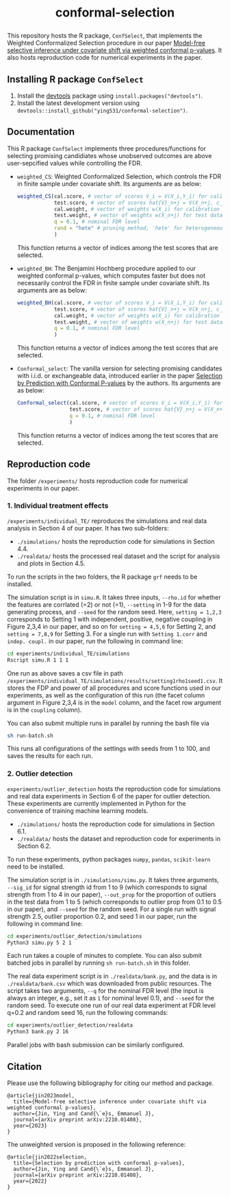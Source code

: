 <h1 align="center">
<p> conformal-selection
</h1>

This repository hosts the R package, `ConfSelect`, that implements the Weighted Conformalized Selection procedure in our paper [Model-free selective inference under covariate shift via weighted conformal p-values](). It also hosts reproduction code for numerical experiments in the paper. 


## Installing R package `ConfSelect`

1. Install the [devtools](https://github.com/hadley/devtools) package using `install.packages("devtools")`.
2. Install the latest development version using `devtools::install_github("ying531/conformal-selection")`.
 

## Documentation

This R package `ConfSelect` implements three procedures/functions for selecting promising candidiates whose unobserved outcomes are above user-sepcified values while controlling the FDR. 

- `weighted_CS`: Weighted Conformalized Selection, which controls the FDR in finite sample under covariate shift. Its arguments are as below:

    ```R
    weighted_CS(cal.score, # vector of scores V_i = V(X_i,Y_i) for calibration data
                test.score, # vector of scores hat{V}_n+j = V(X_n+j, c_n+j) for test data
                cal.weight, # vector of weights w(X_i) for calibration data, where w() is the covariate shift from calibration to test distribution 
                test.weight, # vector of weights w(X_n+j) for test data
                q = 0.1, # nominal FDR level 
                rand = "hete" # pruning method, 'hete' for heterogeneous pruning, 'homo' for homogeneous pruning, 'dtm' for deterministic pruning
                )
    ```
    This function returns a vector of indices among the test scores that are selected.


- `weighted_BH`: The Benjamini Hochberg procedure applied to our weighted conformal p-values, which computes faster but does not necessarily control the FDR in finite sample under covariate shift. Its arguments are as below:

    ```R
    weighted_BH(cal.score, # vector of scores V_i = V(X_i,Y_i) for calibration data
                test.score, # vector of scores hat{V}_n+j = V(X_n+j, c_n+j) for test data
                cal.weight, # vector of weights w(X_i) for calibration data, where w() is the covariate shift from calibration to test distribution 
                test.weight, # vector of weights w(X_n+j) for test data
                q = 0.1, # nominal FDR level  
                )
    ```
    This function returns a vector of indices among the test scores that are selected.


- `Conformal_select`: The vanilla version for selecting promising candidates with i.i.d. or exchangeable data, introduced earlier in the paper [Selection by Prediction with Conformal P-values](https://arxiv.org/abs/2210.01408) by the authors. Its arguments are as below:

    ```R
    Conformal_select(cal.score, # vector of scores V_i = V(X_i,Y_i) for calibration data
                     test.score, # vector of scores hat{V}_n+j = V(X_n+j, c_n+j) for test data
                     q = 0.1, # nominal FDR level  
                     )
    ```
    This function returns a vector of indices among the test scores that are selected.


## Reproduction code

The folder `/experiments/` hosts reproduction code for numerical experiments in our paper. 

### 1. Individual treatment effects

`/experiments/individual_TE/` reproduces the simulations and real data analysis in Section 4 of our paper. It has two sub-folders:

- `./simulations/` hosts the reproduction code for simulations in Section 4.4. 
- `./realdata/` hosts the processed real dataset and the script for analysis and plots in Section 4.5. 

To run the scripts in the two folders, the R package `grf` needs to be installed. 

The simulation script is in `simu.R`. It takes three inputs, `--rho.id` for whether the features are corrlated (=2) or not (=1), `--setting` in 1-9 for the data generating process, and `--seed` for the random seed. Here, `setting = 1,2,3` corresponds to Setting 1 with independent, positive, negative coupling in Figure 2,3,4 in our paper, and so on for `setting = 4,5,6` for Setting 2, and `setting = 7,8,9` for Setting 3. For a single run with `Setting 1.corr` and `indep. coupl.` in our paper, run the following in command line:

```bash
cd experiments/individual_TE/simulations
Rscript simu.R 1 1 1
```

One run as above saves a csv file in path `/experiments/individual_TE/simulations/results/setting1rho1seed1.csv`. It stores the FDP and power of all procedures and score functions used in our experiments, as well as the configuration of this run (the facet column argument in Figure 2,3,4 is in the `model` column, and the facet row argument is in the `coupling` column). 

You can also submit multiple runs in parallel by running the bash file via

```bash
sh run-batch.sh
```

This runs all configurations of the settings with seeds from 1 to 100, and saves the results for each run. 

 




### 2. Outlier detection

`experiments/outlier_detection` hosts the reproduction code for simulations and real data experiments in Section 6 of the paper for outlier detection. These experiments are currently implemented in Python for the convenience of training machine learning models. 

- `./simulations/` hosts the reproduction code for simulations in Section 6.1. 
- `./realdata/` hosts the dataset and reproduction code for experiments in Section 6.2. 

To run these experiments, python packages `numpy`, `pandas`, `scikit-learn` need to be installed.

The simulation script is in `./simulations/simu.py`. It takes three arguments, `--sig_id` for signal strength id from 1 to 9 (which corresponds to signal strength from 1 to 4 in our paper), `--out_prop` for the proportion of outliers in the test data from 1 to 5 (which corresponds to outlier prop from 0.1 to 0.5 in our paper), and `--seed` for the random seed. For a single run with signal strength 2.5, outlier proportion 0.2, and seed 1 in our paper, run the following in command line:

```bash
cd experiments/outlier_detection/simulations
Python3 simu.py 5 2 1
```

Each run takes a couple of minutes to complete. You can also submit batched jobs in parallel by running `sh run-batch.sh` in this folder. 


The real data experiment script is in `./realdata/bank.py`, and the data is in `./realdata/bank.csv` which was downloaded from public resources. The script takes two arguments, `--q` for the nominal FDR level (the input is always an integer, e.g., set it as `1` for nominal level 0.1), and `--seed` for the random seed. To execute one run of our real data experiment at FDR level q=0.2 and random seed 16, run the following commands:

```bash
cd experiments/outlier_detection/realdata
Python3 bank.py 2 16
```

Parallel jobs with bash submission can be similarly configured. 


## Citation 

Please use the following bibliography for citing our method and package. 


```
@article{jin2023model,
  title={Model-free selective inference under covariate shift via weighted conformal p-values},
  author={Jin, Ying and Cand{\`e}s, Emmanuel J},
  journal={arXiv preprint arXiv:2210.01408},
  year={2023}
}
```

The unweighted version is proposed in the following reference:

```
@article{jin2022selection,
  title={Selection by prediction with conformal p-values},
  author={Jin, Ying and Cand{\`e}s, Emmanuel J},
  journal={arXiv preprint arXiv:2210.01408},
  year={2022}
}
```